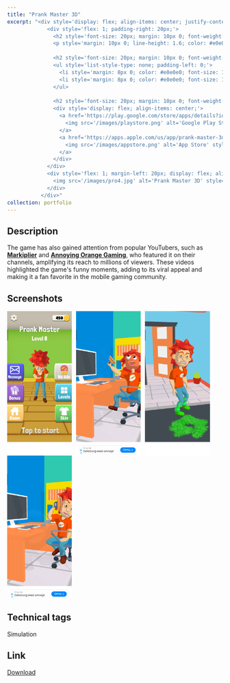 ```yaml
---
title: "Prank Master 3D"
excerpt: "<div style='display: flex; align-items: center; justify-content: space-between; font-size: 14px; background: #1a1a1a; padding: 20px; border-radius: 12px; box-shadow: 0 8px 16px rgba(0, 0, 0, 0.5); border: 2px solid #ff00ff;'>
             <div style='flex: 1; padding-right: 20px;'>
               <h2 style='font-size: 20px; margin: 10px 0; font-weight: bold; color: #ff00ff; text-transform: uppercase; letter-spacing: 2px; text-shadow: 0 0 8px #ff00ff;'>Description</h2>
               <p style='margin: 10px 0; line-height: 1.6; color: #e0e0e0; font-size: 14px;'><b style='color: #ff00ff;'>Prank Master 3D</b> is a lighthearted simulation game where players set up creative and hilarious pranks on unsuspecting characters. Each level offers unique challenges that require choosing the right option to pull off the perfect prank. With its vibrant art style and engaging gameplay, the game has captivated mobile gamers worldwide. Since its release, <b style='color: #ff00ff;'>Prank Master 3D</b> has achieved over <b style='color: #ff00ff;'>70 million downloads</b> across iOS and Android, becoming a top-charting title in <b style='color: #ff00ff;'>2020</b>. Click on the game title for more info.</p>

               <h2 style='font-size: 20px; margin: 10px 0; font-weight: bold; color: #ff00ff; text-transform: uppercase; letter-spacing: 2px; text-shadow: 0 0 8px #ff00ff;'>Contribution</h2>
               <ul style='list-style-type: none; padding-left: 0;'>
                 <li style='margin: 8px 0; color: #e0e0e0; font-size: 14px;'><span style='color: #00ffcc; font-weight: bold; margin-right: 8px;'>•</span> Developed more than 20 levels and a couple of customized ad videos for marketability testing.</li>
                 <li style='margin: 8px 0; color: #e0e0e0; font-size: 14px;'><span style='color: #00ffcc; font-weight: bold; margin-right: 8px;'>•</span> Contributed in level design and made custom particles on demand.</li>
               </ul>

               <h2 style='font-size: 20px; margin: 10px 0; font-weight: bold; color: #ff00ff; text-transform: uppercase; letter-spacing: 2px; text-shadow: 0 0 8px #ff00ff;'>Link</h2>
               <div style='display: flex; align-items: center;'>
                 <a href='https://play.google.com/store/apps/details?id=com.alphapotato.prankster' style='margin-right: 10px;'>
                   <img src='/images/playstore.png' alt='Google Play Store' style='height: 30px; filter: drop-shadow(0 0 8px #00ffcc);'>
                 </a>
                 <a href='https://apps.apple.com/us/app/prank-master-3d/id1528127833'>
                   <img src='/images/appstore.png' alt='App Store' style='height: 30px; filter: drop-shadow(0 0 8px #00ffcc);'>
                 </a>
               </div>
             </div>
             <div style='flex: 1; margin-left: 20px; display: flex; align-items: center; justify-content: center; overflow: hidden;'>
               <img src='/images/pro4.jpg' alt='Prank Master 3D' style='max-width: 100%; border-radius: 12px; box-shadow: 0 0 20px #ff00ff; transition: transform 0.3s ease; object-fit: cover;'>
             </div>
           </div>"
collection: portfolio
---
```


Description
-----
The game has also gained attention from popular YouTubers, such as [**Markiplier**](https://youtu.be/0Ct5Hs6uOAc?si=QQY99Onz7bCbjzL5) and [**Annoying Orange Gaming**](https://youtu.be/L4RBWzTtjbM?si=o0N_rifZ-x1r5xk1), who featured it on their channels, amplifying its reach to millions of viewers. These videos highlighted the game's funny moments, adding to its viral appeal and making it a fan favorite in the mobile gaming community.

Screenshots
-----
<div style="display: flex; flex-wrap: wrap;">
  <img src="/images/pm02.jpg" alt="Screenshot 1" style="margin-right: 10px; width: 30%;">
  <img src="/images/pm01.jpg" alt="Screenshot 2" style="margin-right: 10px; width: 30%;">
  <img src="/images/pm03.jpg" alt="Screenshot 3" style="margin-right: 10px; width: 30%;">
  <img src="/images/pm04.jpg" alt="Screenshot 3" style="margin-right: 10px; width: 30%;">
</div>

Technical tags
-----
Simulation

Link
-----
[Download](https://play.google.com/store/apps/details?id=com.alphapotato.prankster)

